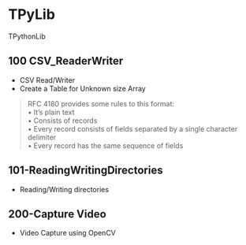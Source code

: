 # TPyLib
TPythonLib

## 100 CSV_ReaderWriter

* CSV Read/Writer 
* Create a Table for Unknown size Array 

>RFC 4180 provides some rules to this format:     
>• It’s plain text    
>• Consists of records       
>• Every record consists of fields separated by a single character delimiter      
>• Every record has the same sequence of fields        

##  101-ReadingWritingDirectories

* Reading/Writing directories

## 200-Capture Video    

* Video Capture using OpenCV     
